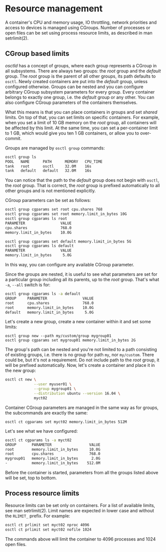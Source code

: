 # Resource management
A container's CPU and memory usage, IO throttling, network priorities
and access to devices is managed using CGroups. Number of processes or open
files can be set using process resource limits, as described in man
setrlimit(2).

## CGroup based limits
*osctld* has a concept of groups, where each group represents a CGroup in all
subsystems. There are always two groups: the *root* group and the *default*
group. The *root* group is the parent of all other groups, its path defaults to
`osctl`. Newly created containers are put into the *default* group, unless
configured otherwise. Groups can be nested and you can configure arbitrary
CGroup subsystem parameters for every group. Every container belongs to exactly
one group, i.e. the *default* group or any other. You can also configure CGroup
parameters of the containers themselves.

What this means is that you can place containers in groups and set *shared*
limits. On top of that, you can set limits on specific containers. For example,
when you set a limit of 10 GB memory on the *root* group, all containers will
be affected by this limit. At the same time, you can set a per-container limit
to 1 GB, which would give you ten 1 GB containers, or allow you to over-commit.

Groups are managed by `osctl group` commands:

```bash
osctl group ls
POOL   NAME      PATH      MEMORY   CPU_TIME 
tank   root      osctl     32.0M    16s
tank   default   default   32.0M    16s
```

You can notice that the path to the *default* group does not begin with `osctl`,
the *root* group. That is correct, the *root* group is prefixed automatically to
all other groups and is not mentioned explicitly.

CGroup parameters can be set as follows:

```bash
osctl group cgparams set root cpu.shares 768
osctl group cgparams set root memory.limit_in_bytes 10G
osctl group cgparams ls root
PARAMETER                VALUE
cpu.shares               768.0
memory.limit_in_bytes    10.0G

osctl group cgparams set default memory.limit_in_bytes 5G
osctl group cgparams ls default
PARAMETER                VALUE
memory.limit_in_bytes     5.0G
```

In this way, you can configure any available CGroup parameter.

Since the groups are nested, it is useful to see what parameters are set for
a particular group including all its parents, up to the *root* group. That's
what `-a`, `--all` switch is for:

```bash
osctl group cgparams ls -a default
GROUP     PARAMETER                VALUE
root      cpu.shares               768.0
root      memory.limit_in_bytes    10.0G
default   memory.limit_in_bytes     5.0G
```

Let's create a new group, create a new container within it and set some limits:

```
osctl group new --path my/custom/group mygroup01
osctl group cgparams set mygroup01 memory.limit_in_bytes 2G
```

The group's path can be nested and you're not limited to a path consisting
of existing groups, i.e. there is no group for path `my`, nor `my/custom`.
There could be, but it's not a requirement. Do not include path to the *root*
group, it will be prefixed automatically. Now, let's create a container
and place it in the new group:

```bash
osctl ct new \
             --user myuser01 \
             --group mygroup01 \
             --distribution ubuntu --version 16.04 \
             myct02
```

Container CGroup parameters are managed in the same way as for groups, the
subcommands are exactly the same:

```
osctl ct cgparams set myct02 memory.limit_in_bytes 512M
```

Let's see what we have configured:

```bash
osctl ct cgparams ls -a myct02
GROUP       PARAMETER                 VALUE
root        memory.limit_in_bytes     10.0G
root        cpu.shares                768.0
mygroup01   memory.limit_in_bytes      2.0G
-           memory.limit_in_bytes    512.0M
```

Before the container is started, parameters from all the groups listed above
will be set, top to bottom.

## Process resource limits
Resource limits can be set only on containers. For a list of available limits,
see man setrlimit(2). Limit names are expected in lower case and without
the `RLIMIT_` prefix. For example:

```bash
osctl ct prlimit set myct02 nproc 4096
osctl ct prlimit set myct02 nofile 1024
```

The commands above will limit the container to 4096 processes and 1024 open
files.
